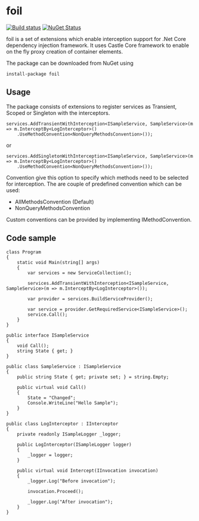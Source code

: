 # foil

[![Build status](https://ci.appveyor.com/api/projects/status/x97rqf3f82647e1j?svg=true)](https://ci.appveyor.com/project/moattarwork/foil-nha98)
[![NuGet Status](http://nugetstatus.com/foil.png)](http://nugetstatus.com/packages/foil)

foil is a set of extensions which enable interception support for .Net Core dependency injection framework. It uses Castle Core framework to enable on the fly proxy creation of container elements.

The package can be downloaded from NuGet using

```
install-package foil
```

## Usage
The package consists of extensions to register services as Transient, Scoped or Singleton with the interceptors.

```
services.AddTransientWithInterception<ISampleService, SampleService>(m => m.InterceptBy<LogInterceptor>()
    .UseMethodConvention<NonQueryMethodsConvention>());
```  
or
```
services.AddSingletonWithInterception<ISampleService, SampleService>(m => m.InterceptBy<LogInterceptor>()
    .UseMethodConvention<NonQueryMethodsConvention>());

```
Convention give this option to specify which methods need to be selected for interception. The are couple of predefined convention which can be used:
- AllMethodsConvention (Default)
- NonQueryMethodsConvention

Custom conventions can be provided by implementing IMethodConvention.

## Code sample

    class Program
    {
        static void Main(string[] args)
        {
            var services = new ServiceCollection();

            services.AddTransientWithInterception<ISampleService, SampleService>(m => m.InterceptBy<LogInterceptor>());

            var provider = services.BuildServiceProvider();

            var service = provider.GetRequiredService<ISampleService>();
            service.Call();
        }
    }
    
    public interface ISampleService
    {
        void Call();
        string State { get; }
    }
    
    public class SampleService : ISampleService
    {
        public string State { get; private set; } = string.Empty;
        
        public virtual void Call()
        {
            State = "Changed";
            Console.WriteLine("Hello Sample");
        }
    }

    public class LogInterceptor : IInterceptor
    {
        private readonly ISampleLogger _logger;

        public LogInterceptor(ISampleLogger logger)
        {
            _logger = logger;
        }

        public virtual void Intercept(IInvocation invocation)
        {
            _logger.Log("Before invocation");
            
            invocation.Proceed();
            
            _logger.Log("After invocation");
        }
    }
    
    
